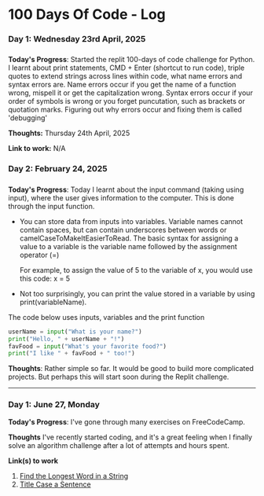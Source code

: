 # 100 Days Of Code - Log

### Day 1: Wednesday 23rd April, 2025
#####

**Today's Progress**: Started the replit 100-days of code challenge for Python. I learnt about print statements, CMD + Enter (shortcut to run code), triple quotes to extend strings across lines within code, what name errors and syntax errors are. Name errors occur if you get the name of a function wrong, mispell it or get the capitalization wrong. Syntax errors occur if your order of symbols is wrong or you forget puncutation, such as brackets or quotation marks. Figuring out why errors occur and fixing them is called 'debugging'

**Thoughts:** Thursday 24th April, 2025 

**Link to work:** N/A

### Day 2: February 24, 2025 
##### 

**Today's Progress**: Today I learnt about the input command (taking using input), where the user gives information to the computer. This is done through the input function.

- You can store data from inputs into variables. Variable names cannot contain spaces, but can contain underscores between words or camelCaseToMakeItEasierToRead. The basic syntax for assigning a value to a variable is the variable name followed by the assignment operator (=) 

    For example, to assign the value of 5 to the variable of x, you would use this code:
      x = 5

- Not too surprisingly, you can print the value stored in a variable by using print(variableName).

The code below uses inputs, variables and the print function
   ```python
userName = input("What is your name?")
print("Hello, " + userName + "!")
favFood = input("What's your favorite food?")
print("I like " + favFood + " too!")
```


**Thoughts**: Rather simple so far. It would be good to build more complicated projects. But perhaps this will start soon during the Replit challenge.

____________________________________________________________________________
### Day 1: June 27, Monday

**Today's Progress**: I've gone through many exercises on FreeCodeCamp.

**Thoughts** I've recently started coding, and it's a great feeling when I finally solve an algorithm challenge after a lot of attempts and hours spent.

**Link(s) to work**
1. [Find the Longest Word in a String](https://www.freecodecamp.com/challenges/find-the-longest-word-in-a-string)
2. [Title Case a Sentence](https://www.freecodecamp.com/challenges/title-case-a-sentence)
